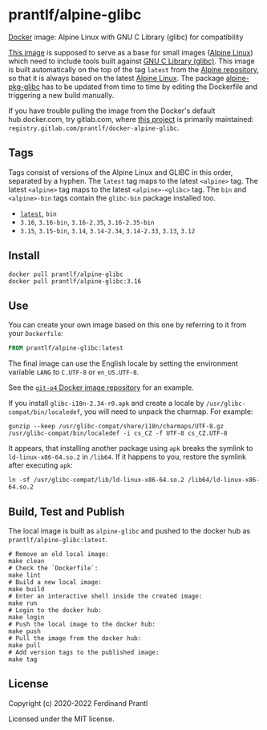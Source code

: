 # prantlf/alpine-glibc

[Docker] image: Alpine Linux with GNU C Library (glibc) for compatibility

[This image] is supposed to serve as a base for small images ([Alpine Linux]) which need to include tools built against [GNU C Library (glibc)]. This image is built automatically on the top of the tag `latest` from the [Alpine repository], so that it is always based on the latest [Alpine Linux]. The package [alpine-pkg-glibc] has to be updated from time to time by editing the Dockerfile and triggering a new build manually.

If you have trouble pulling the image from the Docker's default hub.docker.com, try gitlab.com, where [this project] is primarily maintained: `registry.gitlab.com/prantlf/docker-alpine-glibc`.

## Tags

Tags consist of versions of the Alpine Linux and GLIBC in this order, separated by a hyphen. The `latest` tag maps to the latest `<alpine>` tag. The latest `<alpine>` tag maps to the latest `<alpine>-<glibc>` tag. The `bin` and `<alpine>-bin` tags contain the `glibc-bin` package installed too.

- [`latest`], `bin`
- `3.16`, `3.16-bin`, `3.16-2.35`, `3.16-2.35-bin`
- `3.15`, `3.15-bin`, `3.14`, `3.14-2.34`, `3.14-2.33`, `3.13`, `3.12`

## Install

```
docker pull prantlf/alpine-glibc
docker pull prantlf/alpine-glibc:3.16
```

## Use

You can create your own image based on this one by referring to it from your `Dockerfile`:

```dockerfile
FROM prantlf/alpine-glibc:latest
```

The final image can use the English locale by setting the environment variable `LANG` to  `C.UTF-8` or `en_US.UTF-8`.

See the [`git-p4` Docker image repository] for an example.

If you install `glibc-i18n-2.34-r0.apk` and create a locale by `/usr/glibc-compat/bin/localedef`, you will need to unpack the charmap. For example:

    gunzip --keep /usr/glibc-compat/share/i18n/charmaps/UTF-8.gz
    /usr/glibc-compat/bin/localedef -i cs_CZ -f UTF-8 cs_CZ.UTF-8

It appears, that installing another package using `apk` breaks the symlink to `ld-linux-x86-64.so.2` in `/lib64`. If it happens to you, restore the symlink after executing `apk`:

    ln -sf /usr/glibc-compat/lib/ld-linux-x86-64.so.2 /lib64/ld-linux-x86-64.so.2

## Build, Test and Publish

The local image is built as `alpine-glibc` and pushed to the docker hub as `prantlf/alpine-glibc:latest`.

    # Remove an old local image:
    make clean
    # Check the `Dockerfile`:
    make lint
    # Build a new local image:
    make build
    # Enter an interactive shell inside the created image:
    make run
    # Login to the docker hub:
    make login
    # Push the local image to the docker hub:
    make push
    # Pull the image from the docker hub:
    make pull
    # Add version tags to the published image:
    make tag

## License

Copyright (c) 2020-2022 Ferdinand Prantl

Licensed under the MIT license.

[Docker]: https://www.docker.com/
[This image]: https://hub.docker.com/repository/docker/prantlf/alpine-glibc
[this project]: https://gitlab.com/prantlf/docker-alpine-glibc#prantlfalpine-glibc
[`latest`]: https://hub.docker.com/repository/docker/prantlf/alpine-glibc/tags
[GNU C Library (glibc)]: https://www.gnu.org/software/libc/
[alpine-pkg-glibc]: https://github.com/sgerrand/alpine-pkg-glibc#readme
[Alpine repository]: https://hub.docker.com/_/alpine
[Alpine Linux]: https://alpinelinux.org/
[`git-p4` Docker image repository]: https://github.com/prantlf/docker-git-p4#readme
